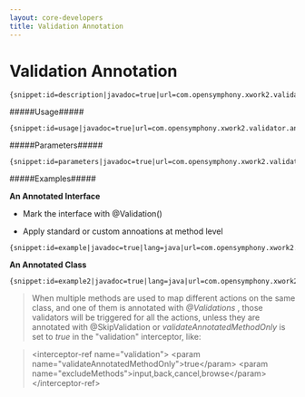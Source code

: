 ```yaml
---
layout: core-developers
title: Validation Annotation
---
```


# Validation Annotation



~~~~~~~
{snippet:id=description|javadoc=true|url=com.opensymphony.xwork2.validator.annotations.Validation}
~~~~~~~

#####Usage#####



~~~~~~~
{snippet:id=usage|javadoc=true|url=com.opensymphony.xwork2.validator.annotations.Validation}
~~~~~~~

#####Parameters#####



~~~~~~~
{snippet:id=parameters|javadoc=true|url=com.opensymphony.xwork2.validator.annotations.Validation}
~~~~~~~

#####Examples#####

**An Annotated Interface**

+ Mark the interface with @Validation()

+ Apply standard or custom annoations at method level



~~~~~~~
{snippet:id=example|javadoc=true|lang=java|url=com.opensymphony.xwork2.validator.annotations.Validation}
~~~~~~~

**An Annotated Class**


~~~~~~~
{snippet:id=example2|javadoc=true|lang=java|url=com.opensymphony.xwork2.validator.annotations.Validation}
~~~~~~~


> 

> 

> When multiple methods are used to map different actions on the same class, and one of them is annotated with _@Validations_ , those validators will be triggered for all the actions, unless they are annotated with @SkipValidation or _validateAnnotatedMethodOnly_  is set to _true_  in the "validation" interceptor, like:

> 
 > \<interceptor\-ref name="validation"\>
 >     \<param name="validateAnnotatedMethodOnly"\>true\</param\>
 >     \<param name="excludeMethods"\>input,back,cancel,browse\</param\>
 > \</interceptor\-ref\>
 > 
 